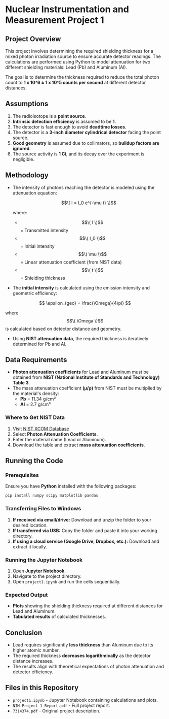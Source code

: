 # Nuclear Instrumentation and Measurement Project 1

## Project Overview
This project involves determining the required shielding thickness for a mixed photon irradiation source to ensure accurate detector readings. The calculations are performed using Python to model attenuation for two different shielding materials: Lead (Pb) and Aluminum (Al).

The goal is to determine the thickness required to reduce the total photon count to **1 x 10^6 ± 1 x 10^5 counts per second** at different detector distances.

## Assumptions
1. The radioisotope is a **point source**.
2. **Intrinsic detection efficiency** is assumed to be **1**.
3. The detector is fast enough to avoid **deadtime losses**.
4. The detector is a **3-inch diameter cylindrical detector** facing the point source.
5. **Good geometry** is assumed due to collimators, so **buildup factors are ignored**.
6. The source activity is **1 Ci**, and its decay over the experiment is negligible.

## Methodology
- The intensity of photons reaching the detector is modeled using the attenuation equation:
  
  $$\[ I = I_0 e^{-\mu t} \]$$
  
  where:
  - $$\( I \)$$ = Transmitted intensity
  - $$\( I_0 \)$$ = Initial intensity
  - $$\( \mu \)$$ = Linear attenuation coefficient (from NIST data)
  - $$\( t \)$$ = Shielding thickness

- The **initial intensity** is calculated using the emission intensity and geometric efficiency:
  
$$ \epsilon_{geo} = \frac{\Omega}{4\pi} $$
  
  where $$\( \Omega \)$$ is calculated based on detector distance and geometry.

- Using **NIST attenuation data**, the required thickness is iteratively determined for Pb and Al.

## Data Requirements
- **Photon attenuation coefficients** for Lead and Aluminum must be obtained from **NIST (National Institute of Standards and Technology) Table 3**.
- The mass attenuation coefficient **(μ/ρ)** from NIST must be multiplied by the material's density:
  - **Pb** = 11.34 g/cm³
  - **Al** = 2.7 g/cm³

### Where to Get NIST Data
1. Visit [NIST XCOM Database](https://physics.nist.gov/PhysRefData/Xcom/html/xcom1.html)
2. Select **Photon Attenuation Coefficients**.
3. Enter the material name (Lead or Aluminum).
4. Download the table and extract **mass attenuation coefficients**.

## Running the Code
### Prerequisites
Ensure you have **Python** installed with the following packages:
```sh
pip install numpy scipy matplotlib pandas
```
### Transferring Files to Windows
1. **If received via email/drive:** Download and unzip the folder to your desired location.
2. **If transferred via USB:** Copy the folder and paste it into your working directory.
3. **If using a cloud service (Google Drive, Dropbox, etc.):** Download and extract it locally.

### Running the Jupyter Notebook
1. Open **Jupyter Notebook**.
2. Navigate to the project directory.
3. Open `project1.ipynb` and run the cells sequentially.

### Expected Output
- **Plots** showing the shielding thickness required at different distances for Lead and Aluminum.
- **Tabulated results** of calculated thicknesses.

## Conclusion
- Lead requires significantly **less thickness** than Aluminum due to its higher atomic number.
- The required thickness **decreases logarithmically** as the detector distance increases.
- The results align with theoretical expectations of photon attenuation and detector efficiency.

## Files in this Repository
- `project1.ipynb` - Jupyter Notebook containing calculations and plots.
- `NIM Project 1 Report.pdf` - Full project report.
- `7314374.pdf` - Original project description.


